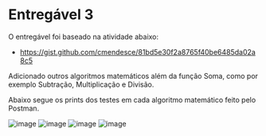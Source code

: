 # Entregável 3

O entregável foi baseado na atividade abaixo:
* https://gist.github.com/cmendesce/81bd5e30f2a8765f40be6485da02a8c5

Adicionado outros algoritmos matemáticos além da função Soma, como por exemplo Subtração, Multiplicação e Divisão.

Abaixo segue os prints dos testes em cada algoritmo matemático feito pelo Postman.

![image](https://user-images.githubusercontent.com/58401882/199622677-cee66963-2d2f-4576-97ad-92773a60cf5c.png)
![image](https://user-images.githubusercontent.com/58401882/199622831-b0c10c9d-0b85-41fb-8d54-507f6486cc95.png)
![image](https://user-images.githubusercontent.com/58401882/199622758-6a512a6c-a94c-49f5-a56d-a9647a6976b3.png)
![image](https://user-images.githubusercontent.com/58401882/199622885-457f1b36-4d63-463d-8637-fc12deaf19a3.png)
